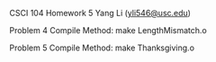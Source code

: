 CSCI 104 Homework 5
Yang Li (yli546@usc.edu)

Problem 4
Compile Method: make LengthMismatch.o

Problem 5
Compile Method: make Thanksgiving.o